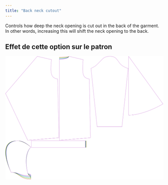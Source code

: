 ```yaml
---
title: "Back neck cutout"
---
```


Controls how deep the neck opening is cut out in the back of the garment. In other words, increasing this will shift the neck opening to the back.

## Effet de cette option sur le patron

![This image shows the effect of this option by superimposing several variants that have a different value for this option](yuri_backneckcutout_sample.svg "Effect of this option on the pattern")
